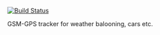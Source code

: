 [![Build Status](https://travis-ci.org/Pugnator/atrs.svg?branch=master)](https://travis-ci.org/Pugnator/atrs)

GSM-GPS tracker for weather balooning, cars etc.
